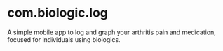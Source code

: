 # com.biologic.log
A simple mobile app to log and graph your arthritis pain and medication, focused for individuals using biologics.
